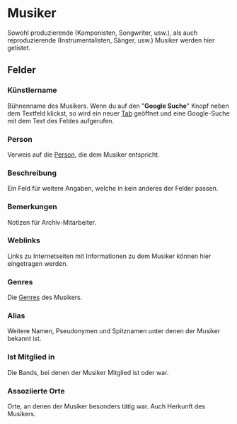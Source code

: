Musiker
=======


Sowohl produzierende (Komponisten, Songwriter, usw.), als auch reproduzierende (Instrumentalisten, Sänger, usw.) Musiker
werden hier gelistet.

## Felder

### Künstlername

Bühnenname des Musikers.
Wenn du auf den "**Google Suche**" Knopf neben dem Textfeld klickst, so wird ein
neuer [Tab](https://de.wikipedia.org/wiki/Tabbed_Browsing) geöffnet und eine Google-Suche mit dem Text des Feldes
aufgerufen.

### Person

Verweis auf die [Person](person.md "Person"), die dem Musiker entspricht.

### Beschreibung

Ein Feld für weitere Angaben, welche in kein anderes der Felder passen.

### Bemerkungen

Notizen für Archiv-Mitarbeiter.

### Weblinks

Links zu Internetseiten mit Informationen zu dem Musiker können hier eingetragen werden.

### Genres

Die [Genres](genre.md "Genre") des Musikers.

### Alias

Weitere Namen, Pseudonymen und Spitznamen unter denen der Musiker bekannt ist.

### Ist Mitglied in

Die Bands, bei denen der Musiker Mitglied ist oder war.

### Assoziierte Orte

Orte, an denen der Musiker besonders tätig war. Auch Herkunft des Musikers.
